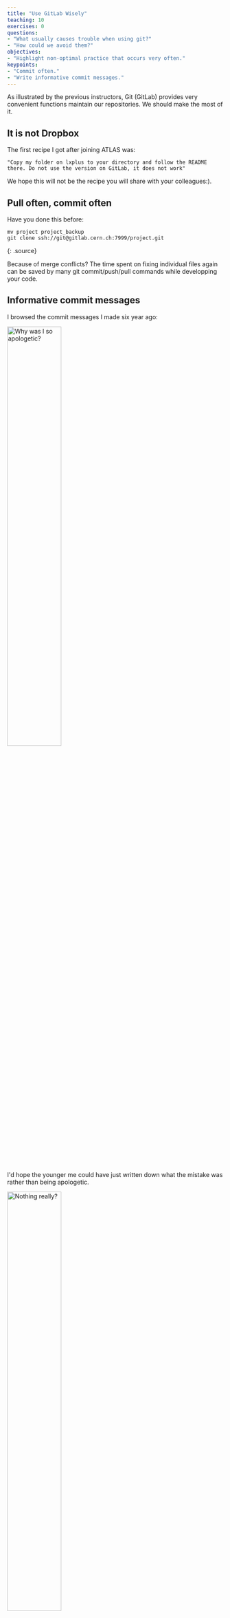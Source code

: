 ```yaml
---
title: "Use GitLab Wisely"
teaching: 10
exercises: 0
questions:
- "What usually causes trouble when using git?"
- "How could we avoid them?"
objectives:
- "Highlight non-optimal practice that occurs very often."
keypoints:
- "Commit often."
- "Write informative commit messages."
---
```


As illustrated by the previous instructors, Git (GitLab) provides very convenient functions maintain our repositories. We should make the most of it. 

## It is not Dropbox

The first recipe I got after joining ATLAS was:

~~~
"Copy my folder on lxplus to your directory and follow the README there. Do not use the version on GitLab, it does not work"
~~~

We hope this will not be the recipe you will share with your colleagues:).

## Pull often, commit often

Have you done this before:

~~~
mv project project_backup
git clone ssh://git@gitlab.cern.ch:7999/project.git
~~~
{: .source}

Because of merge conflicts? The time spent on fixing individual files again can be saved by many git commit/push/pull commands while developping your code.

## Informative commit messages

I browsed the commit messages I made six year ago:

<img src="{{ page.root }}/fig/ShameOne.jpg" alt="Why was I so apologetic?" width="50%" />

I'd hope the younger me could have just written down what the mistake was rather than being apologetic.

<img src="{{ page.root }}/fig/ShameTwo.jpg" alt="Nothing really?" width="50%" />
   
This is rather ambiguous as it could really have been literally nothing or a reflection of my state of mind. It turned out that I fixed a dump bug introduced by me.  

{% include links.md %}

